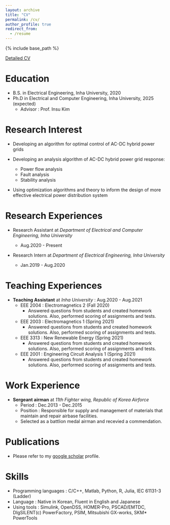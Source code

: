 ```yaml
---
layout: archive
title: "CV"
permalink: /cv/
author_profile: true
redirect_from:
  - /resume
---
```


{% include base_path %}

[Detailed CV](https://drive.google.com/file/d/1NRgbSYLRNUxIuVMPfU8yKg5f7FQ72FcQ/view?usp=drive_link)

Education
======
* B.S. in Electrical Engineering, Inha University, 2020
* Ph.D in Electrical and Computer Engineering, Inha University, 2025 (expected)
  * Advisor : Prof. Insu Kim

Research Interest
======
* Developing an algorithm for optimal control of AC-DC hybrid power grids

* Developing an analysis algorithm of AC-DC hybrid power grid response:
  * Power flow analysis
  * Fault analysis
  * Stability analysis  

* Using optimization algorithms and theory to inform the design of more effective electrical power distribution system
  
Research Experiences
======
* Research Assistant at _Department of Electrical and Computer Engineering, Inha University_
  * Aug.2020 - Present

* Research Intern at _Department of Electrical Engineering, Inha University_
  * Jan.2019 - Aug.2020

Teaching Experiences
======
* **Teaching Assistant** at _Inha University_ : Aug.2020 - Aug.2021
  * EEE 2004 : Electromagnetics 2 (Fall 2020)
    * Answered questions from students and created homework solutions. Also, performed scoring of assignments and tests.
  * EEE 2003 : Electromagnetics 1 (Spring 2021)
    * Answered questions from students and created homework solutions. Also, performed scoring of assignments and tests.
  * EEE 3313 : New Renewable Energy (Spring 2021)
    * Answered questions from students and created homework solutions. Also, performed scoring of assignments and tests.
  * EEE 2001 : Engineering Circuit Analysis 1 (Spring 2021)
    * Answered questions from students and created homework solutions. Also, performed scoring of assignments and tests.


Work Experience
======
* **Sergeant airman** at _11th Fighter wing, Republic of Korea Airforce_
  * Period : Dec.2013 - Dec.2015
  * Position : Responsible for supply and management of materials that maintain and repair airbase facilities.
  * Selected as a battlion medal airman and recevied a commendation.


Publications
======
* Please refer to my [google scholar](https://scholar.google.com/citations?user=paV6M74AAAAJ&hl=ko) profile.
  
  
Skills
======
* Programming languages : C/C++, Matlab, Python, R, Julia, IEC 61131-3 (Ladder)
* Language : Native in Korean, Fluent in English and Japanese
* Using tools : Simulink, OpenDSS, HOMER-Pro, PSCAD/EMTDC, DIgSILENT(c) PowerFactory, PSIM, Mitsubishi GX-works, SKM* PowerTools
